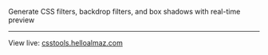 Generate CSS filters, backdrop filters, and box shadows with real-time preview

---

View live: [csstools.helloalmaz.com](https://csstools.helloalmaz.com)
